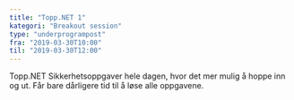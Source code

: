 ```yaml
---
title: "Topp.NET 1"
kategori: "Breakout session"
type: "underprogrampost"
fra: "2019-03-30T10:00"
til: "2019-03-30T12:00"
---
```


Topp.NET Sikkerhetsoppgaver hele dagen, hvor det mer mulig å hoppe inn og ut. Får bare dårligere tid til å løse alle oppgavene.